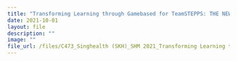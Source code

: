 ```yaml
---
title: "Transforming Learning through Gamebased for TeamSTEPPS: THE NEW NORMAL"
date: 2021-10-01
layout: file
description: ""
image: ""
file_url: /files/C473_Singhealth (SKH)_SHM 2021_Transforming Learning through Game.pdf
---
```

